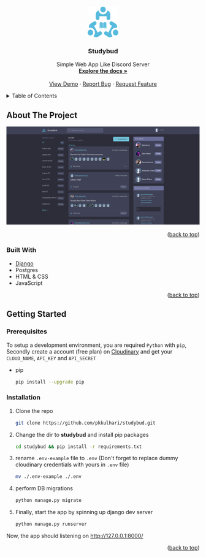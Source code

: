 <!-- LOGO -->
<br />
<div align="center">
  <a href="https://github.com/pkkulhari/studybud">
    <img src="static/img/logo.svg" alt="Logo" width="80" height="80">
  </a>

<h3 align="center">Studybud</h3>

  <p align="center">
    Simple Web App Like Discord Server
    <br />
    <a href="https://github.com/pkkulhari/studybud/README.md"><strong>Explore the docs »</strong></a>
    <br />
    <br />
    <a href="https://studybud1.herokuapp.com/">View Demo</a>
    ·
    <a href="https://github.com/pkkulhari/studybud/issues">Report Bug</a>
    ·
    <a href="https://github.com/pkkulhari/studybud/issues">Request Feature</a>
  </p>
</div>

<!-- TABLE OF CONTENTS -->
<details>
  <summary>Table of Contents</summary>
  <ol>
    <li>
      <a href="#about-the-project">About The Project</a>
      <ul>
        <li><a href="#built-with">Built With</a></li>
      </ul>
    </li>
    <li>
      <a href="#getting-started">Getting Started</a>
      <ul>
        <li><a href="#prerequisites">Prerequisites</a></li>
        <li><a href="#installation">Installation</a></li>
      </ul>
    </li>
  </ol>
</details>

<!-- ABOUT THE PROJECT -->

## About The Project

[![Product Name Screen Shot][product-screenshot]](https://studybud1.herokuapp.com/)

<p align="right">(<a href="#top">back to top</a>)</p>

### Built With

- [Django](https://www.djangoproject.com/)
- Postgres
- HTML & CSS
- JavaScript

<p align="right">(<a href="#top">back to top</a>)</p>

<!-- GETTING STARTED -->

## Getting Started

### Prerequisites

To setup a development environment, you are required `Python` with `pip`, Secondly create a account (free plan) on [Cloudinary](cloudinary.com) and get your `CLOUD_NAME`, `API_KEY` and `API_SECRET`

- pip

  ```sh
  pip install --upgrade pip
  ```

### Installation

1. Clone the repo
   ```sh
   git clone https://github.com/pkkulhari/studybud.git
   ```
2. Change the dir to **studybud** and install pip packages
   ```sh
   cd studybud && pip install -r requirements.txt
   ```
3. rename `.env-example` file to `.env` (Don't forget to replace dummy cloudinary credentials with yours in `.env` file)
   ```sh
   mv ./.env-example ./.env
   ```
4. perform DB migrations
   ```sh
   python manage.py migrate
   ```
5. Finally, start the app by spinning up django dev server
   ```sh
   python manage.py runserver
   ```

Now, the app should listening on http://127.0.0.1:8000/

<p align="right">(<a href="#top">back to top</a>)</p>

<!-- MARKDOWN LINKS & IMAGES -->
<!-- https://www.markdownguide.org/basic-syntax/#reference-style-links -->

[product-screenshot]: static/img/screenshot.png
